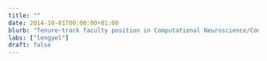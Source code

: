 ```yaml
---
title: ""
date: 2014-10-01T00:00:00+01:00
blurb: "Tenure-track faculty position in Computational Neuroscience/Computational Cognitive Science open"
labs: ["lengyel"]
draft: false
---
```

